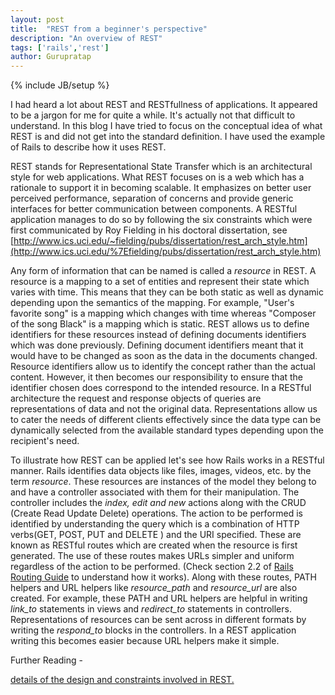 ```yaml
---
layout: post
title:  "REST from a beginner's perspective"
description: "An overview of REST"
tags: ['rails','rest']
author: Gurupratap
---
```

{% include JB/setup %}

I had heard a lot about REST and RESTfullness of applications. It appeared to be a jargon for me for quite a while.
It's actually not that difficult to understand. In this blog I have tried to focus on the conceptual idea of what REST is and did not get into the standard definition.
I have used the example of Rails to describe how it uses REST.

REST stands for Representational State Transfer which is an architectural style for web applications.
What REST focuses on is a web which has a rationale to support it in becoming scalable.
It emphasizes on better user perceived performance, separation of concerns and provide generic interfaces for better communication between components.
A RESTful application manages to do so by following the six constraints which were first communicated by Roy Fielding in his doctoral dissertation,
see [http://www.ics.uci.edu/~fielding/pubs/dissertation/rest_arch_style.htm](http://www.ics.uci.edu/%7Efielding/pubs/dissertation/rest_arch_style.htm)

Any form of information that can be named is called a *resource* in REST. A resource is a mapping to a set of entities and represent their state which varies with time.
This means that they can be both static as well as dynamic depending upon the semantics of the mapping.
For example, "User's favorite song" is a mapping which changes with time whereas "Composer of the song Black" is a mapping which is static.
REST allows us to define identifiers for these resources instead of defining documents identifiers which was done previously.
Defining document identifiers meant that it would have to be changed as soon as the data in the documents changed.
Resource identifiers allow us to identify the concept rather than the actual content.
However, it then becomes our responsibility to ensure that the identifier chosen does correspond to the intended resource.
In a RESTful architecture the request and response objects of queries are representations of data and not the original data.
Representations allow us to cater the needs of different clients effectively since the data type can be dynamically selected from the available standard types depending upon the recipient's need.

To illustrate how REST can be applied let's see how Rails works in a RESTful manner. Rails identifies data objects like files, images, videos, etc. by the term *resource*.
These resources are instances of the model they belong to and have a controller associated with them for their manipulation.
The controller includes the *index, edit and new* actions along with the CRUD (Create Read Update Delete) operations.
The action to be performed is identified by understanding the query which is a combination of HTTP verbs(GET, POST, PUT and DELETE ) and the URI specified.
These are known as RESTful routes which are created when the resource is first generated.
The use of these routes makes URLs simpler and uniform regardless of the action to be performed.
(Check section 2.2 of [Rails Routing Guide](http://guides.rubyonrails.org/routing.html) to understand how it works).
Along with these routes, PATH helpers and URL helpers like *resource_path* and *resource_url* are also created.
For example, these PATH and URL helpers are helpful in writing *link_to* statements in views and *redirect_to* statements in controllers.
Representations of resources can be sent across in different formats by writing the *respond_to* blocks in the controllers.
In a REST application writing this becomes easier because URL helpers make it simple.

Further Reading -

[details of the design and constraints involved in REST.](http://www.ics.uci.edu/%7Efielding/pubs/dissertation/rest_arch_style.htm)
